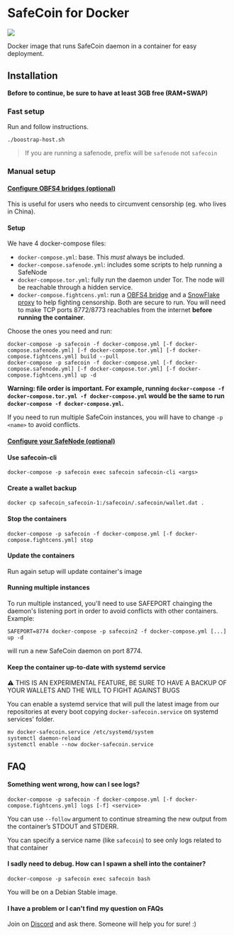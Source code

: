 # SafeCoin for Docker
[![](https://images.microbadger.com/badges/version/safecoin/safecoin.svg)](https://hub.docker.com/r/safecoin/safecoin)

Docker image that runs SafeCoin daemon in a container for easy deployment.

## Installation
**Before to continue, be sure to have at least 3GB free (RAM+SWAP)**

### Fast setup
Run and follow instructions.
```
./boostrap-host.sh
```

> If you are running a safenode, prefix will be `safenode` not `safecoin`

### Manual setup

#### [Configure OBFS4 bridges (optional)](https://github.com/Fair-Exchange/safecoin-docker/tree/master/tor#use-a-obfs4-bridge-to-circumvent-censorship)
This is useful for users who needs to circumvent censorship (eg. who lives in China).

#### Setup
We have 4 docker-compose files:
- `docker-compose.yml`: base. This *must* always be included.
- `docker-compose.safenode.yml`: includes some scripts to help running a SafeNode
- `docker-compose.tor.yml`: fully run the daemon under Tor. The node will be reachable through a hidden service.
- `docker-compose.fightcens.yml`: run a [OBFS4 bridge](https://github.com/Yawning/obfs4/blob/master/doc/obfs4-spec.txt) and a [SnowFlake proxy](https://snowflake.torproject.org/) to help fighting censorship. Both are secure to run. You will need to make TCP ports 8772/8773 reachables from the internet **before running the container**.

Choose the ones you need and run:
```
docker-compose -p safecoin -f docker-compose.yml [-f docker-compose.safenode.yml] [-f docker-compose.tor.yml] [-f docker-compose.fightcens.yml] build --pull
docker-compose -p safecoin -f docker-compose.yml [-f docker-compose.safenode.yml] [-f docker-compose.tor.yml] [-f docker-compose.fightcens.yml] up -d
```
**Warning: file order is important. For example, running `docker-compose -f docker-compose.tor.yml -f docker-compose.yml` would be the same to run `docker-compose -f docker-compose.yml`.**

If you need to run multiple SafeCoin instances, you will have to change `-p <name>` to avoid conflicts.

#### [Configure your SafeNode (optional)](https://github.com/Fair-Exchange/safecoin-docker/tree/master/safenode#configure-the-container)

#### Use safecoin-cli
```
docker-compose -p safecoin exec safecoin safecoin-cli <args>
```

#### Create a wallet backup
```
docker cp safecoin_safecoin-1:/safecoin/.safecoin/wallet.dat .
```

#### Stop the containers
```
docker-compose -p safecoin -f docker-compose.yml [-f docker-compose.fightcens.yml] stop
```

#### Update the containers
Run again setup will update container's image

#### Running multiple instances
To run multiple instanced, you'll need to use SAFEPORT chainging the daemon's listening port in order to avoid conflicts with other containers. Example:
```
SAFEPORT=8774 docker-compose -p safecoin2 -f docker-compose.yml [...] up -d
```
will run a new SafeCoin daemon on port 8774.


#### Keep the container up-to-date with systemd service
:warning: THIS IS AN EXPERIMENTAL FEATURE, BE SURE TO HAVE A BACKUP OF YOUR WALLETS AND THE WILL TO FIGHT AGAINST BUGS

You can enable a systemd service that will pull the latest image from our repositories at every boot copying `docker-safecoin.service` on systemd services' folder.
```
mv docker-safecoin.service /etc/systemd/system
systemctl daemon-reload
systemctl enable --now docker-safecoin.service
```

## FAQ
#### Something went wrong, how can I see logs?
```
docker-compose -p safecoin -f docker-compose.yml [-f docker-compose.fightcens.yml] logs [-f] <service>
```
You can use `--follow` argument to continue streaming the new output from the container’s STDOUT and STDERR.

You can specify a service name (like `safecoin`) to see only logs related to that container

#### I sadly need to debug. How can I spawn a shell into the container?
```
docker-compose -p safecoin exec safecoin bash
```
You will be on a Debian Stable image.

#### I have a problem or I can't find my question on FAQs
Join on [Discord](https://discord.gg/c6hWAkQ) and ask there. Someone will help you for sure! :)
